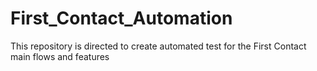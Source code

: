 # First_Contact_Automation
This repository is directed to create automated test for the First Contact main flows and features
